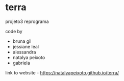 # terra
projeto3 reprograma


code by 
* bruna gil
* jessiane leal 
* alessandra 
* natalya peixoto
* gabriela

 link to website - https://natalyapeixoto.github.io/terra/
